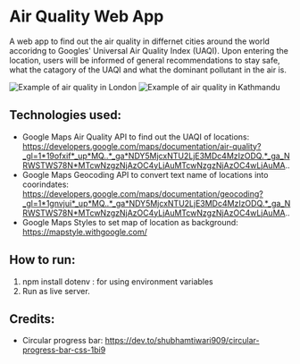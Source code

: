 # Air Quality Web App

A web app to find out the air quality in differnet cities around the world accoridng to Googles' Universal Air Quality Index (UAQI). Upon entering the location, users will be informed of general recommendations to stay safe, what the catagory of the UAQI and what the dominant pollutant in the air is.

![Example of air quality in London](https://github.com/[username]/[reponame]/blob/[branch]/image.jpg?raw=true)
![Example of air quality in Kathmandu](https://github.com/[username]/[reponame]/blob/[branch]/image.jpg?raw=true)

## Technologies used:

- Google Maps Air Quality API to find out the UAQI of locations: https://developers.google.com/maps/documentation/air-quality?_gl=1*19ofxif*_up*MQ..*_ga*NDY5MjcxNTU2LjE3MDc4MzIzODQ.*_ga_NRWSTWS78N*MTcwNzgzNjAzOC4yLjAuMTcwNzgzNjAzOC4wLjAuMA..
- Google Maps Geocoding API to convert text name of locations into coorindates: https://developers.google.com/maps/documentation/geocoding?_gl=1*1gnvjui*_up*MQ..*_ga*NDY5MjcxNTU2LjE3MDc4MzIzODQ.*_ga_NRWSTWS78N*MTcwNzgzNjAzOC4yLjAuMTcwNzgzNjAzOC4wLjAuMA..
- Google Maps Styles to set map of location as background: https://mapstyle.withgoogle.com/

## How to run:

1. npm install dotenv : for using environment variables
2. Run as live server.

## Credits:

- Circular progress bar: https://dev.to/shubhamtiwari909/circular-progress-bar-css-1bi9
